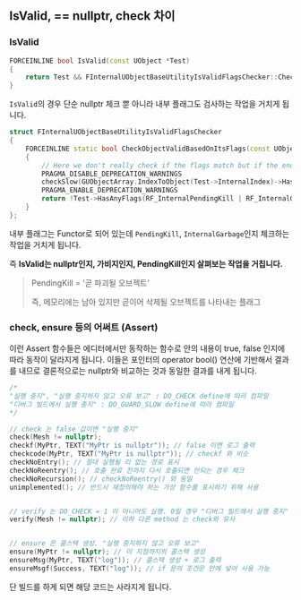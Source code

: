 ## IsValid, == nullptr, check 차이

### IsValid

```cpp
FORCEINLINE bool IsValid(const UObject *Test)
{
	return Test && FInternalUObjectBaseUtilityIsValidFlagsChecker::CheckObjectValidBasedOnItsFlags(Test);
}
```

`IsValid`의 경우 단순 nullptr 체크 뿐 아니라 내부 플래그도 검사하는 작업을 거치게 됩니다.

```cpp
struct FInternalUObjectBaseUtilityIsValidFlagsChecker
{
	FORCEINLINE static bool CheckObjectValidBasedOnItsFlags(const UObject* Test)
	{
		// Here we don't really check if the flags match but if the end result is the same
		PRAGMA_DISABLE_DEPRECATION_WARNINGS
		checkSlow(GUObjectArray.IndexToObject(Test->InternalIndex)->HasAnyFlags(EInternalObjectFlags::PendingKill | EInternalObjectFlags::Garbage) == Test->HasAnyFlags(RF_InternalPendingKill | RF_InternalGarbage));
		PRAGMA_ENABLE_DEPRECATION_WARNINGS
		return !Test->HasAnyFlags(RF_InternalPendingKill | RF_InternalGarbage);
	}
};
```

내부 플래그는 Functor로 되어 있는데 `PendingKill`, `InternalGarbage`인지 체크하는 작업을 거치게 됩니다.



즉 **IsValid는 nullptr인지, 가비지인지, PendingKill인지 살펴보는 작업을 거칩니다.**
> PendingKill = '곧 파괴될 오브젝트'
> 
> 즉, 메모리에는 남아 있지만 곧이어 삭제될 오브젝트를 나타내는 플래그


### check, ensure 등의 어써트 (Assert)

이런 Assert 함수들은 에디터에서만 동작하는 함수로 안의 내용이 true, false 인지에 따라 동작이 달라지게 됩니다. 이들은 포인터의 operator bool() 연산에 기반해서 결과를 내므로 결론적으로는 nullptr와 비교하는 것과 동일한 결과를 내게 됩니다.

```cpp
/*
"실행 중지", "실행 중지하지 않고 오류 보고" : DO_CHECK define에 따라 컴파일
"디버그 빌드에서 실행 중지" : DO_GUARD_SLOW define에 따라 컴파일
*/

// check 는 false 값이면 "실행 중지"
check(Mesh != nullptr);
checkf(MyPtr, TEXT("MyPtr is nullptr")); // false 이면 로그 출력
checkcode(MyPtr, TEXT("MyPtr is nullptr")); // checkf 와 비슷
checkNoEntry(); // 절대 실행될 리 없는 경로 표시
checkNoReentry(); // 호출 완료 전까지 다시 호출되면 안되는 경우 체크
checkNoRecursion(); // checkNoReentry() 와 동일
unimplemented(); // 반드시 재정의해야 하는 가상 함수를 표시하기 위해 사용


// verify 는 DO_CHECK = 1 이 아니어도 실행. 0일 경우 "디버그 빌드에서 실행 중지"
verify(Mesh != nullptr); // 이하 다른 method 는 check와 유사


// ensure 은 콜스택 생성. "실행 중지하지 않고 오류 보고"
ensure(MyPtr != nullptr); // 이 지점까지의 콜스택 생성
ensureMsg(MyPtr, TEXT("log")); // 콜스택 생성 + 로그 출력
ensureMsgf(Success, TEXT("log")); // if 문의 조건문 안에 넣어 사용 가능
```


단 빌드를 하게 되면 해당 코드는 사라지게 됩니다.
